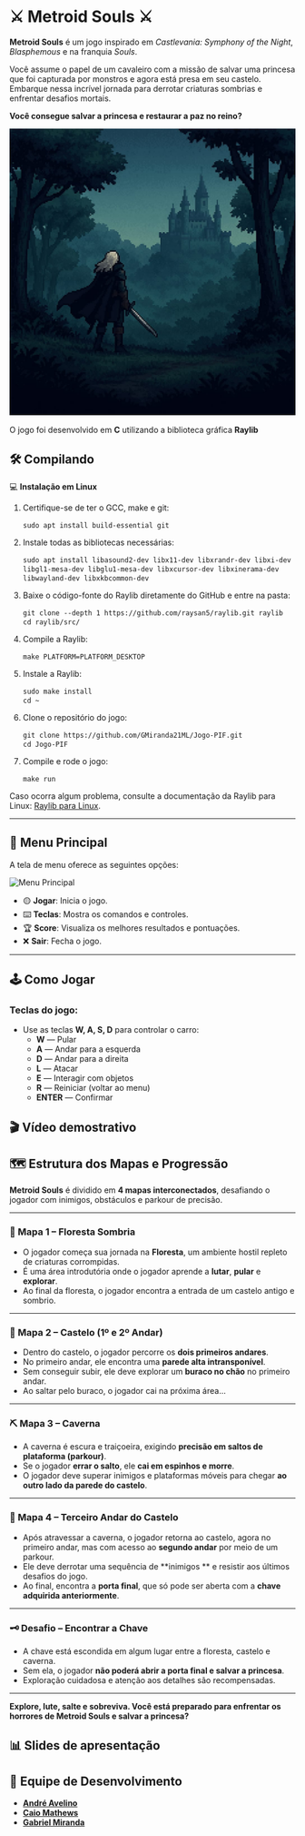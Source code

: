 # ⚔️ **Metroid Souls** ⚔️

**Metroid Souls** é um jogo inspirado em *Castlevania: Symphony of the Night*, *Blasphemous* e na franquia *Souls*.

Você assume o papel de um cavaleiro com a missão de salvar uma princesa que foi capturada por monstros e agora está presa em seu castelo.  
Embarque nessa incrível jornada para derrotar criaturas sombrias e enfrentar desafios mortais.

**Você consegue salvar a princesa e restaurar a paz no reino?**


![Jogo](assets\backgroundCutScene\cutSceneBackground.png)

O jogo foi desenvolvido em **C** utilizando a biblioteca gráfica **Raylib**

 ## 🛠️ Compilando

💻 **Instalação em Linux**

1. Certifique-se de ter o GCC, make e git:
   ```
   sudo apt install build-essential git
   ```

2. Instale todas as bibliotecas necessárias:
   ```
   sudo apt install libasound2-dev libx11-dev libxrandr-dev libxi-dev libgl1-mesa-dev libglu1-mesa-dev libxcursor-dev libxinerama-dev libwayland-dev libxkbcommon-dev
   ```

3. Baixe o código-fonte do Raylib diretamente do GitHub e entre na pasta:
   ```
   git clone --depth 1 https://github.com/raysan5/raylib.git raylib
   cd raylib/src/
   ```

4. Compile a Raylib:
   ```
   make PLATFORM=PLATFORM_DESKTOP
   ```

5. Instale a Raylib:
   ```
   sudo make install
   cd ~
   ```

6. Clone o repositório do jogo:
   ```
   git clone https://github.com/GMiranda21ML/Jogo-PIF.git
   cd Jogo-PIF
   ```

7. Compile e rode o jogo:
   ```
   make run
   ```



Caso ocorra algum problema, consulte a documentação da Raylib para Linux: [Raylib para Linux](https://github.com/raysan5/raylib/wiki/Working-on-GNU-Linux).


---

## 📜 Menu Principal

A tela de menu oferece as seguintes opções:

![Menu Principal]()

- 🟡 **Jogar**: Inicia o jogo.
- ⌨️ **Teclas**: Mostra os comandos e controles.
- 🏆 **Score**: Visualiza os melhores resultados e pontuações.
- ❌ **Sair**: Fecha o jogo.

---

## 🕹️ Como Jogar

### Teclas do jogo:

- Use as teclas **W, A, S, D** para controlar o carro:
  - **W** — Pular
  - **A** — Andar para a esquerda
  - **D** — Andar para a direita
  - **L** — Atacar
  - **E** — Interagir com objetos
  - **R** — Reiniciar (voltar ao menu)
  - **ENTER** — Confirmar 


## 🎬 Vídeo demostrativo


## 🗺️ Estrutura dos Mapas e Progressão

**Metroid Souls** é dividido em **4 mapas interconectados**, desafiando o jogador com inimigos, obstáculos e parkour de precisão.

---

### 🌲 Mapa 1 – Floresta Sombria

- O jogador começa sua jornada na **Floresta**, um ambiente hostil repleto de criaturas corrompidas.
- É uma área introdutória onde o jogador aprende a **lutar**, **pular** e **explorar**.
- Ao final da floresta, o jogador encontra a entrada de um castelo antigo e sombrio.

---

### 🏰 Mapa 2 – Castelo (1º e 2º Andar)

- Dentro do castelo, o jogador percorre os **dois primeiros andares**.
- No primeiro andar, ele encontra uma **parede alta intransponível**.
- Sem conseguir subir, ele deve explorar um **buraco  no chão** no primeiro andar.
- Ao saltar pelo buraco, o jogador cai na próxima área...

---

### ⛏️ Mapa 3 – Caverna

- A caverna é escura e traiçoeira, exigindo **precisão em saltos de plataforma (parkour)**.
- Se o jogador **errar o salto**, ele **cai em espinhos e morre**.
- O jogador deve superar inimigos e plataformas móveis para chegar **ao outro lado da parede do castelo**.

---

### 🏯 Mapa 4 – Terceiro Andar do Castelo

- Após atravessar a caverna, o jogador retorna ao castelo, agora no primeiro andar, mas com acesso ao **segundo andar** por meio de um parkour.
- Ele deve derrotar uma sequência de **inimigos ** e resistir aos últimos desafios do jogo.
- Ao final, encontra a **porta final**, que só pode ser aberta com a **chave adquirida anteriormente**.

---

### 🗝️ Desafio  – Encontrar a Chave

- A chave está escondida em algum lugar entre a floresta, castelo e caverna.
- Sem ela, o jogador **não poderá abrir a porta final e salvar a princesa**.
- Exploração cuidadosa e atenção aos detalhes são recompensadas.

---

**Explore, lute, salte e sobreviva. Você está preparado para enfrentar os horrores de Metroid Souls e salvar a princesa?**

## 📊 Slides de apresentação



## 👥 Equipe de Desenvolvimento

- [**André Avelino**](https://github.com/avelinoandre) 
- [**Caio Mathews**](https://github.com/CaioMathews)
- [**Gabriel Miranda**](https://github.com/GMiranda21ML)